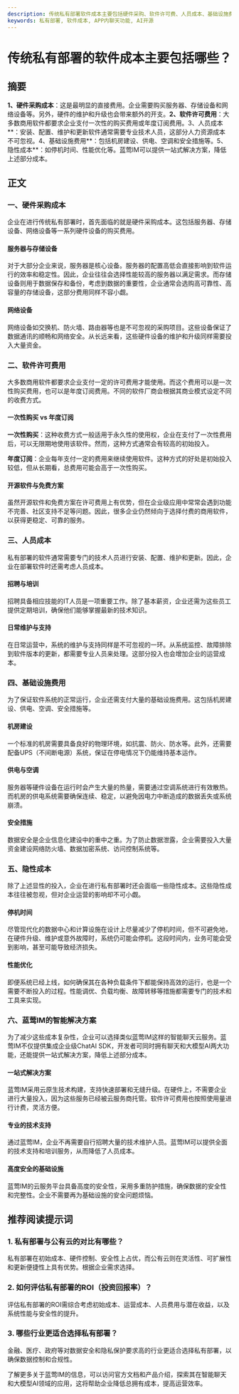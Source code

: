 ```yaml
---
description: 传统私有部署软件成本主要包括硬件采购、软件许可费、人员成本、基础设施费用等，蓝莺IM提供智能解决方案。
keywords: 私有部署, 软件成本, APP内聊天功能, AI开源
---
```

# 传统私有部署的软件成本主要包括哪些？

## 摘要

**1、硬件采购成本**：这是最明显的直接费用。企业需要购买服务器、存储设备和网络设备等。另外，硬件的维护和升级也会带来额外的开支。**2、软件许可费用**：大多数商用软件都要求企业支付一次性的购买费用或年度订阅费用。3、人员成本**：安装、配置、维护和更新软件通常需要专业技术人员，这部分人力资源成本不可忽视。4、基础设施费用**：包括机房建设、供电、空调和安全措施等。5、隐性成本**：如停机时间、性能优化等。蓝莺IM可以提供一站式解决方案，降低上述部分成本。

## 正文

### 一、硬件采购成本

企业在进行传统私有部署时，首先面临的就是硬件采购成本。这包括服务器、存储设备、网络设备等一系列硬件设备的购买费用。

#### 服务器与存储设备

对于大部分企业来说，服务器是核心设备。服务器的配置高低会直接影响到软件运行的效率和稳定性。因此，企业往往会选择性能较高的服务器以满足需求。而存储设备则用于数据保存和备份，考虑到数据的重要性，企业通常会选购高可靠性、高容量的存储设备，这部分费用同样不容小觑。

#### 网络设备

网络设备如交换机、防火墙、路由器等也是不可忽视的采购项目。这些设备保证了数据通讯的顺畅和网络安全。从长远来看，这些硬件设备的维护和升级同样需要投入大量资金。

### 二、软件许可费用

大多数商用软件都要求企业支付一定的许可费用才能使用。而这个费用可以是一次性购买费用，也可以是年度订阅费用。不同的软件厂商会根据其商业模式设定不同的收费方式。

#### 一次性购买 vs 年度订阅

**一次性购买**：这种收费方式一般适用于永久性的使用权，企业在支付了一次性费用后，可以无限期地使用该软件。然而，这种方式通常会有较高的初始投入。

**年度订阅**：企业每年支付一定的费用来继续使用软件。这种方式的好处是初始投入较低，但从长期看，总费用可能会高于一次性购买。

#### 开源软件与免费方案

虽然开源软件和免费方案在许可费用上有优势，但在企业级应用中常常会遇到功能不完善、社区支持不足等问题。因此，很多企业仍然倾向于选择付费的商用软件，以获得更稳定、可靠的服务。

### 三、人员成本

私有部署的软件通常需要专门的技术人员进行安装、配置、维护和更新。因此，企业在部署软件时还需考虑人员成本。

#### 招聘与培训

招聘具备相应技能的IT人员是一项重要工作。除了基本薪资，企业还需为这些员工提供定期培训，确保他们能够掌握最新的技术知识。

#### 日常维护与支持

在日常运营中，系统的维护与支持同样是不可忽视的一环。从系统监控、故障排除到软件版本的更新，都需要专业人员来处理。这部分投入也会增加企业的运营成本。

### 四、基础设施费用

为了保证软件系统的正常运行，企业还需支付大量的基础设施费用。这包括机房建设、供电、空调、安全措施等。

#### 机房建设

一个标准的机房需要具备良好的物理环境，如抗震、防火、防水等。此外，还需要配备UPS（不间断电源）系统，保证在停电情况下仍能维持基本运作。

#### 供电与空调

服务器等硬件设备在运行时会产生大量的热量，需要通过空调系统进行有效散热。而机房的供电系统需要确保连续、稳定，以避免因电力中断造成的数据丢失或系统崩溃。

#### 安全措施

数据安全是企业信息化建设中的重中之重。为了防止数据泄露，企业需要投入大量资金建设网络防火墙、数据加密系统、访问控制系统等。

### 五、隐性成本

除了上述显性的投入，企业在进行私有部署时还会面临一些隐性成本。这些隐性成本往往被忽视，但对企业运营的影响却不可小觑。

#### 停机时间

尽管现代化的数据中心和计算设施在设计上尽量减少了停机时间，但不可避免地，在硬件升级、维护或意外故障时，系统仍可能会停机。这段时间内，业务可能会受到影响，甚至可能导致经济损失。

#### 性能优化

即便系统已经上线，如何确保其在各种负载条件下都能保持高效的运行，也是一个需要不断投入的过程。性能调优、负载均衡、故障转移等措施都需要专门的技术和工具来实现。

### 六、蓝莺IM的智能解决方案

为了减少这些成本复杂性，企业可以选择类似蓝莺IM这样的智能聊天云服务。蓝莺IM不仅提供集成企业级ChatAI SDK，开发者可同时拥有聊天和大模型AI两大功能，还能提供一站式解决方案，降低上述部分成本。

#### 一站式解决方案

蓝莺IM采用云原生技术构建，支持快速部署和无缝升级。在硬件上，不需要企业进行大量投入，因为这些服务已经被云服务商托管。软件许可费用也按照使用量进行计费，灵活方便。

#### 专业的技术支持

通过蓝莺IM，企业不再需要自行招聘大量的技术维护人员。蓝莺IM可以提供全面的技术支持和培训服务，从而降低了人员成本。

#### 高度安全的基础设施

蓝莺IM的云服务平台具备高度的安全性，采用多重防护措施，确保数据的安全性和完整性。企业不需要再为基础设施的安全问题烦恼。

## 推荐阅读提示词

### **1. 私有部署与公有云的对比有哪些？**

私有部署在初始成本、硬件控制、安全性上占优，而公有云则在灵活性、可扩展性和更新便捷性上具有优势。根据企业需求选择。

### **2. 如何评估私有部署的ROI（投资回报率）？**

评估私有部署的ROI需综合考虑初始成本、运营成本、人员费用与潜在收益，以及系统性能与安全性的提升。

### **3. 哪些行业更适合选择私有部署？**

金融、医疗、政府等对数据安全和隐私保护要求高的行业更适合选择私有部署，以确保数据控制和合规性。

了解更多关于蓝莺IM的信息，可以访问官方文档和产品介绍，探索其在智能聊天和大模型AI领域的应用，这将帮助企业降低总拥有成本，提高运营效率。